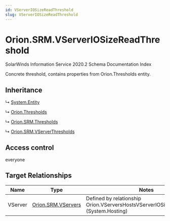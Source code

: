 ```yaml
---
id: VServerIOSizeReadThreshold
slug: VServerIOSizeReadThreshold
---
```


# Orion.SRM.VServerIOSizeReadThreshold

SolarWinds Information Service 2020.2 Schema Documentation Index

Concrete threshold, contains properties from Orion.Thresholds entity.

## Inheritance

↳ [System.Entity](./../System/Entity)

↳ [Orion.Thresholds](./../Orion/Thresholds)

↳ [Orion.SRM.Thresholds](./../Orion.SRM/Thresholds)

↳ [Orion.SRM.VServerThresholds](./../Orion.SRM/VServerThresholds)

## Access control

everyone

## Target Relationships

| Name | Type | Notes |
| ------ | ------ | ------ |
| VServer | [Orion.SRM.VServers](./../Orion.SRM/VServers) | Defined by relationship Orion.VServersHostsVServerIOSizeReadThreshold (System.Hosting) |

